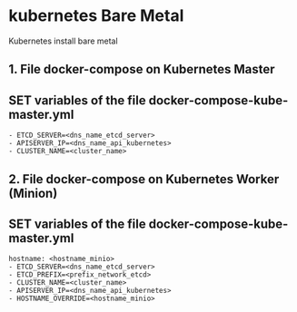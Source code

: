 # kubernetes Bare Metal
Kubernetes install bare metal

## 1. File docker-compose on Kubernetes Master
## SET variables of the file docker-compose-kube-master.yml
```
- ETCD_SERVER=<dns_name_etcd_server>
- APISERVER_IP=<dns_name_api_kubernetes>
- CLUSTER_NAME=<cluster_name>
```

## 2. File docker-compose on Kubernetes Worker (Minion)
## SET variables of the file docker-compose-kube-master.yml
```
hostname: <hostname_minio>
- ETCD_SERVER=<dns_name_etcd_server>
- ETCD_PREFIX=<prefix_network_etcd>
- CLUSTER_NAME=<cluster_name>
- APISERVER_IP=<dns_name_api_kubernetes>
- HOSTNAME_OVERRIDE=<hostname_minio>
```